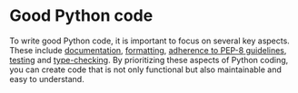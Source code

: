 # Good Python code

To write good Python code, it is important to focus on several key aspects. These include [documentation](documentation/README.md), [formatting](format.md), [adherence to PEP-8 guidelines](pep-8-compilance.md), [testing](test/README.md) and [type-checking](type-check.md). By prioritizing these aspects of Python coding, you can create code that is not only functional but also maintainable and easy to understand.
